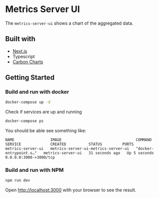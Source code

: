 # Metrics Server UI

The `metrics-server-ui` shows a chart of the aggregated data.

## Built with

- [Next.js](https://nextjs.org/)
- Typescript
- [Carbon Charts](https://charts.carbondesignsystem.com/)

## Getting Started

### Build and run with docker

  ```bash
  docker-compose up -d
  ```

  Check if services are up and running
  ```bash
  docker-compose ps
  ```

  You should be able see something like:

  ```
  NAME                IMAGE                                 COMMAND                  SERVICE             CREATED          STATUS         PORTS
  metrics-server-ui   metrics-server-ui-metrics-server-ui   "docker-entrypoint.s…"   metrics-server-ui   31 seconds ago   Up 5 seconds   0.0.0.0:3000->3000/tcp
  ```

### Build and run with NPM

```bash
npm run dev
```

Open [http://localhost:3000](http://localhost:3000) with your browser to see the result.
